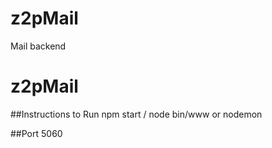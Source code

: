# z2pMail
Mail backend
# z2pMail

##Instructions to Run
npm start / node bin/www  or nodemon

##Port 5060

